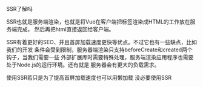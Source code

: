  SSR了解吗

   SSR也就是服务端渲染，也就是将Vue在客户端把标签渲染成HTML的工作放在服务端完成，
   然后再把html直接返回给客户端。

   SSR有着更好的SEO、并且首屏加载速度更快等优点。不过它也有一些缺点，比如我们的开发
   条件会受到限制，服务器端渲染只支持beforeCreate和created两个钩子，当我们需要一些
   外部扩展库时需要特殊处理，服务端渲染应用程序也需要处于Node.js的运行环境。还有就是
   服务器会有更大的负载需求。

   使用SSR若只是为了提高首屏加载速度也可以用懒加载 没必要使用SSR